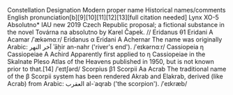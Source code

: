 
Constellation	Designation	Modern proper name	Historical names/comments	English pronunciation[b][9][10][11][12][13][full citation needed]
Lynx	XO-5	Absolutno*	IAU new 2019
Czech Republic proposal; a fictional substance in the novel Továrna na absolutno by Karel Čapek.	//
Eridanus	θ1 Eridani A	Acamar		/ˈækəmɑːr/
Eridanus	α Eridani A	Achernar	The name was originally Arabic: آخر النهر ʾāẖir an-nahr ('river's end').	/ˈeɪkərnɑːr/
Cassiopeia	η Cassiopeiae A	Achird	Apparently first applied to η Cassiopeiae in the Skalnate Pleso Atlas of the Heavens published in 1950, but is not known prior to that.[14]	/ˈeɪtʃərd/
Scorpius	β1 Scorpii Aa	Acrab	The traditional name of the β Scorpii system has been rendered Akrab and Elakrab, derived (like Acrab) from Arabic: العقرب al-ʿaqrab ('the scorpion').	/ˈeɪkræb/
